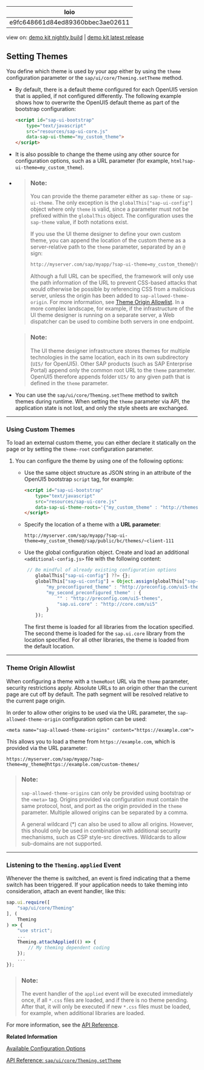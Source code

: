 <!-- loioe9fc648661d84ed89360bbec3ae02611 -->

| loio |
| -----|
| e9fc648661d84ed89360bbec3ae02611 |

<div id="loio">

view on: [demo kit nightly build](https://sdk.openui5.org/nightly/#/topic/e9fc648661d84ed89360bbec3ae02611) | [demo kit latest release](https://sdk.openui5.org/topic/e9fc648661d84ed89360bbec3ae02611)</div>

## Setting Themes

You define which theme is used by your app either by using the `theme` configuration parameter or the `sap/ui/core/Theming.setTheme` method.

-   By default, there is a default theme configured for each OpenUI5 version that is applied, if not configured differently. The following example shows how to overwrite the OpenUI5 default theme as part of the bootstrap configuration:

    ```html
    <script id="sap-ui-bootstrap"
        type="text/javascript"
        src="resources/sap-ui-core.js"
        data-sap-ui-theme="my_custom_theme">
    </script>
    ```

-   It is also possible to change the theme using any other source for configuration options, such as a URL parameter \(for example, `html?sap-ui-theme=my_custom_theme`\).

-   > ### Note:  
    > You can provide the theme parameter either as `sap-theme` or `sap-ui-theme`. The only exception is the `globalThis["sap-ui-config"]` object where only `theme` is valid, since a parameter must not be prefixed within the `globalThis` object. The configuration uses the `sap-theme` value, if both notations exist.
    > 
    > If you use the UI theme designer to define your own custom theme, you can append the location of the custom theme as a server-relative path to the `theme` parameter, separated by an `@` sign:
    > 
    > ```html
    > http://myserver.com/sap/myapp/?sap-ui-theme=my_custom_theme@/sap/public/bc/themes/~client-111
    > ```
    > 
    > Although a full URL can be specified, the framework will only use the path information of the URL to prevent CSS-based attacks that would otherwise be possible by referencing CSS from a malicious server, unless the origin has been added to `sap-allowed-theme-origin`. For more information, see [Theme Origin Allowlist](Setting_Themes_e9fc648.md#loioe9fc648661d84ed89360bbec3ae02611__section_TOA). In a more complex landscape, for example, if the infrastructure of the UI theme designer is running on a separate server, a Web dispatcher can be used to combine both servers in one endpoint.

    > ### Note:  
    > The UI theme designer infrastructure stores themes for multiple technologies in the same location, each in its own subdirectory \(`UI5/` for OpenUI5\). Other SAP products \(such as SAP Enterprise Portal\) append only the common root URL to the `theme` parameter. OpenUI5 therefore appends folder `UI5/` to any given path that is defined in the `theme` parameter.

-   You can use the `sap/ui/core/Theming.setTheme` method to switch themes during runtime. When setting the `theme` parameter via API, the application state is not lost, and only the style sheets are exchanged.


***

### Using Custom Themes

To load an external custom theme, you can either declare it statically on the page or by setting the `theme-root` configuration parameter.

1.  You can configure the theme by using one of the following options:

    -   Use the same object structure as JSON string in an attribute of the OpenUI5 bootstrap `script` tag, for example:

        ```html
        <script id="sap-ui-bootstrap" 
        	type="text/javascript"
        	src="resources/sap-ui-core.js"
        	data-sap-ui-theme-roots='{"my_custom_theme" : "http://themes.org/ui5"}'>
        </script>
        ```

    -   Specify the location of a theme with a **URL parameter**:

        ```
        http://myserver.com/sap/myapp/?sap-ui-theme=my_custom_theme@/sap/public/bc/themes/~client-111
        ```

    -   Use the global configuration object. Create and load an additional `<additional-config.js>` file with the following content:

        ```js
         // Be mindful of already existing configuration options
            globalThis["sap-ui-config"] ??= {};
            globalThis["sap-ui-config"] = Object.assign(globalThis["sap-ui-config"]["theme-roots"] || {}, {
                "my_preconfigured_theme" : "http://preconfig.com/ui5-themes",
                "my_second_preconfigured_theme" : {
                    "" : "http://preconfig.com/ui5-themes",
                    "sap.ui.core" : "http://core.com/ui5"
                }
            });
        ```

        The first theme is loaded for all libraries from the location specified. The second theme is loaded for the `sap.ui.core` library from the location specified. For all other libraries, the theme is loaded from the default location.



***

<a name="loioe9fc648661d84ed89360bbec3ae02611__section_TOA"/>

### Theme Origin Allowlist

When configuring a theme with a `themeRoot` URL via the `theme` parameter, security restrictions apply. Absolute URLs to an origin other than the current page are cut off by default. The path segment will be resolved relative to the current page origin.

In order to allow other origins to be used via the URL parameter, the `sap-allowed-theme-origin` configuration option can be used:

`<meta name="sap-allowed-theme-origins" content="https://example.com">`

This allows you to load a theme from `https://example.com`, which is provided via the URL parameter:

`https://myserver.com/sap/myapp/?sap-theme=my_theme@https://example.com/custom-themes/`

> ### Note:  
> `sap-allowed-theme-origins` can only be provided using bootstrap or the `<meta>` tag. Origins provided via configuration must contain the same protocol, host, and port as the origin provided in the `theme` parameter. Multiple allowed origins can be separated by a comma.
> 
> A general wildcard \(\*\) can also be used to allow all origins. However, this should only be used in combination with additional security mechanisms, such as CSP style-src directives. Wildcards to allow sub-domains are not supported.

***

### Listening to the `Theming.applied` Event

Whenever the theme is switched, an event is fired indicating that a theme switch has been triggered. If your application needs to take theming into consideration, attach an event handler, like this:

```js
sap.ui.require([
    "sap/ui/core/Theming"
], (
    Theming
) => {
    "use strict";
    ...
    Theming.attachApplied(() => {
        // My theming dependent coding
    });
    ...
});
```

> ### Note:  
> The event handler of the `applied` event will be executed immediately once, if all `*.css` files are loaded, and if there is no theme pending. After that, it will only be executed if new `*.css` files must be loaded, for example, when additional libraries are loaded.

For more information, see the [API Reference](https://sdk.openui5.org/api/module:sap/ui/core/Theming%23events/applied).

**Related Information**  


[Available Configuration Options](Configuration_of_the_OpenUI5_Runtime_91f08de.md#loio91f08de06f4d1014b6dd926db0e91070__section_ACO)

[API Reference: `sap/ui/core/Theming.setTheme`](https://sdk.openui5.org/api/module:sap/ui/core/Theming%23methods/sap/ui/core/Theming.setTheme)

